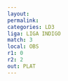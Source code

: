 ```yaml
---
layout: 
permalink: 
categories: LD3
liga: LIGA INDIGO
match: 3
local: OBS
r1: 0
r2: 2
out: PLAT
---
```

